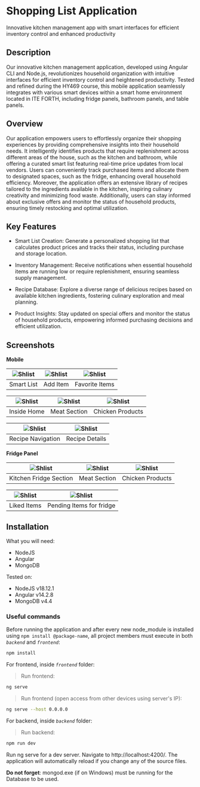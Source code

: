 # Shopping List Application


Innovative kitchen management app with smart interfaces for efficient inventory control and enhanced productivity


## Description

Our innovative kitchen management application, developed using Angular CLI and Node.js, revolutionizes household organization with intuitive interfaces for efficient inventory control and heightened productivity. Tested and refined during the HY469 course, this mobile application seamlessly integrates with various smart devices within a smart home environment located in ITE FORTH, including fridge panels, bathroom panels, and table panels.

## Overview

Our application empowers users to effortlessly organize their shopping experiences by providing comprehensive insights into their household needs. It intelligently identifies products that require replenishment across different areas of the house, such as the kitchen and bathroom, while offering a curated smart list featuring real-time price updates from local vendors. Users can conveniently track purchased items and allocate them to designated spaces, such as the fridge, enhancing overall household efficiency. Moreover, the application offers an extensive library of recipes tailored to the ingredients available in the kitchen, inspiring culinary creativity and minimizing food waste. Additionally, users can stay informed about exclusive offers and monitor the status of household products, ensuring timely restocking and optimal utilization.

## Key Features
* Smart List Creation: Generate a personalized shopping list that calculates product prices and tracks their status, including purchase and storage location.

* Inventory Management: Receive notifications when essential household items are running low or require replenishment, ensuring seamless supply management.

* Recipe Database: Explore a diverse range of delicious recipes based on available kitchen ingredients, fostering culinary exploration and meal planning.

* Product Insights: Stay updated on special offers and monitor the status of household products, empowering informed purchasing decisions and efficient utilization.

## Screenshots


**Mobile**


| ![Shlist](Screenshots/Added_item.png) | ![Shlist](Screenshots/List_to_Buy5.png) | ![Shlist](Screenshots/List_to_Buy_Favorite_Info.png) |
|:---:|:---:|:---:|
| Smart List | Add Item | Favorite Items | 

| ![Shlist](Screenshots/Inside_Home.png) | ![Shlist](Screenshots/Section_Selected.png) | ![Shlist](Screenshots/Chicken.png) 
|:---:|:---:|:---:|
| Inside Home | Meat Section | Chicken Products | 

| ![Shlist](Screenshots/Recipes_Discover.png) | ![Shlist](Screenshots/Recipe_informations.png) 
|:---:|:---:|
| Recipe Navigation | Recipe Details | 


**Fridge Panel**


| ![Shlist](Screenshots/Fridge/Kitchen_Fridge.png) | ![Shlist](Screenshots/Fridge/Kitchen_Fridge_Meats.png) | ![Shlist](Screenshots/Fridge/Kitchen_Fridge_Chicken.png) |
|:---:|:---:|:---:|
| Kitchen Fridge Section | Meat Section | Chicken Products | 

| ![Shlist](Screenshots/Fridge/Kitchen_Fridge_Liked_Items.png) | ![Shlist](Screenshots/Fridge/Kitchen_Fridge_Pending_Items.png) 
|:---:|:---:|
| Liked Items | Pending Items for fridge | 


## Installation

What you will need:
* NodeJS
* Angular
* MongoDB

Tested on: 
* NodeJS v18.12.1
* Angular v14.2.8
* MongoDB v4.4

### Useful commands
Before running the application and after every new node_module is installed using `npm install @package-name`, all project members must execute in both *`backend`* and *`frontend`*:
```sh
npm install
``` 

For frontend, inside *`frontend`* folder:

> Run frontend:
```sh
ng serve
```

> Run frontend (open access from other devices using server's IP):
```sh
ng serve --host 0.0.0.0
```

For backend, inside *`backend`* folder:
> Run backend:
```sh
npm run dev
```

Run ng serve for a dev server. Navigate to http://localhost:4200/. The application will automatically reload if you change any of the source files.


**Do not forget**: mongod.exe (if on Windows) must be running for the Database to be used. 

